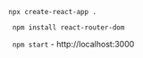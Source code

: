  ``npx create-react-app .``

 `` npm install react-router-dom``

`` npm start`` - http://localhost:3000   